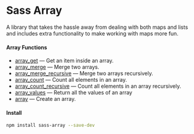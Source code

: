 # Sass Array
A library that takes the hassle away from dealing with both maps and lists and includes extra functionality to make working with maps more fun.

#### __Array Functions__

- [array_get](docs/array_get.md) — Get an item inside an array.
- [array_merge](docs/array_merge.md) — Merge two arrays.
- [array_merge_recursive](docs/array_merge_recursive.md) — Merge two arrays recursively.
- [array_count](docs/array_count.md) — Count all elements in an array.
- [array_count_recursive](docs/array_count_recursive.md) — Count all elements in an array recursively.
- [array_values](docs/array_values.md) — Return all the values of an array
- [array](docs/array.md) — Create an array.

#### __Install__
```bash
npm install sass-array --save-dev
```
